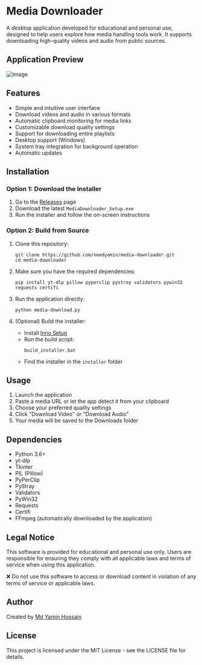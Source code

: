 # Media Downloader

A desktop application developed for educational and personal use, designed to help users explore how media handling tools work. It supports downloading high-quality videos and audio from public sources.

## Application Preview
![Image](https://github.com/user-attachments/assets/c4984fc3-5efb-43f4-9533-4092a2d1caaf)

## Features

- Simple and intuitive user interface
- Download videos and audio in various formats
- Automatic clipboard monitoring for media links
- Customizable download quality settings
- Support for downloading entire playlists
- Desktop support (Windows)
- System tray integration for background operation
- Automatic updates

## Installation

### Option 1: Download the Installer
1. Go to the [Releases](https://github.com/needyamin/media-downloader/releases) page
2. Download the latest `MediaDownloader_Setup.exe` 
3. Run the installer and follow the on-screen instructions

### Option 2: Build from Source
1. Clone this repository:
   ```
   git clone https://github.com/needyamin/media-downloader.git
   cd media-downloader
   ```

2. Make sure you have the required dependencies:
   ```
   pip install yt-dlp pillow pyperclip pystray validators pywin32 requests certifi
   ```

3. Run the application directly:
   ```
   python media-download.py
   ```

4. (Optional) Build the installer:
   - Install [Inno Setup](https://jrsoftware.org/isdl.php)
   - Run the build script:
     ```
     build_installer.bat
     ```
   - Find the installer in the `installer` folder

## Usage

1. Launch the application
2. Paste a media URL or let the app detect it from your clipboard
3. Choose your preferred quality settings
4. Click "Download Video" or "Download Audio"
5. Your media will be saved to the Downloads folder

## Dependencies

- Python 3.6+
- yt-dlp
- Tkinter
- PIL (Pillow)
- PyPerClip
- PyStray
- Validators
- PyWin32
- Requests
- Certifi
- FFmpeg (automatically downloaded by the application)

## Legal Notice

This software is provided for educational and personal use only. Users are responsible for ensuring they comply with all applicable laws and terms of service when using this application.

❌ Do not use this software to access or download content in violation of any terms of service or applicable laws.

## Author

Created by [Md Yamin Hossain](https://github.com/needyamin)

## License

This project is licensed under the MIT License - see the LICENSE file for details.
